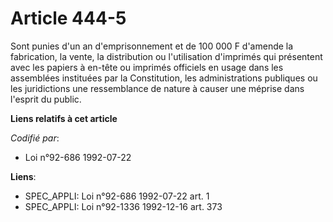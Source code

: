 # Article 444-5

Sont punies d'un an d'emprisonnement et de 100 000 F d'amende la fabrication, la vente, la distribution ou l'utilisation
d'imprimés qui présentent avec les papiers à en-tête ou imprimés officiels en usage dans les assemblées instituées par la
Constitution, les administrations publiques ou les juridictions une ressemblance de nature à causer une méprise dans l'esprit
du public.

**Liens relatifs à cet article**

_Codifié par_:

  - Loi n°92-686 1992-07-22

**Liens**:

  - SPEC_APPLI: Loi n°92-686 1992-07-22 art. 1
  - SPEC_APPLI: Loi n°92-1336 1992-12-16 art. 373
